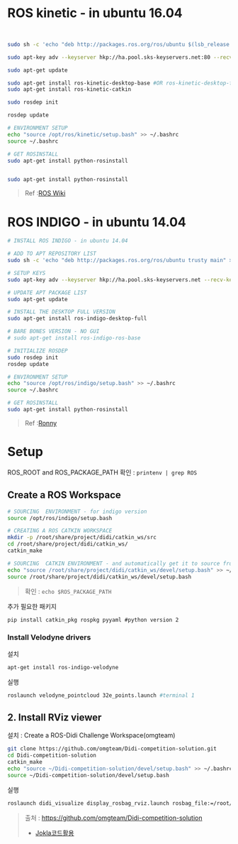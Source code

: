 # ROS kinetic - in ubuntu 16.04 

```bash


sudo sh -c 'echo "deb http://packages.ros.org/ros/ubuntu $(lsb_release -sc) main" > /etc/apt/sources.list.d/ros-latest.list'

sudo apt-key adv --keyserver hkp://ha.pool.sks-keyservers.net:80 --recv-key 421C365BD9FF1F717815A3895523BAEEB01FA116

sudo apt-get update

sudo apt-get install ros-kinetic-desktop-base #OR ros-kinetic-desktop-full
sudo apt-get install ros-kinetic-catkin

sudo rosdep init

rosdep update

# ENVIRONMENT SETUP
echo "source /opt/ros/kinetic/setup.bash" >> ~/.bashrc
source ~/.bashrc

# GET ROSINSTALL
sudo apt-get install python-rosinstall


sudo apt-get install python-rosinstall

```

> Ref :[ROS Wiki](http://wiki.ros.org/kinetic/Installation/Ubuntu)



# ROS INDIGO - in ubuntu 14.04


```bash 
# INSTALL ROS INDIGO - in ubuntu 14.04

# ADD TO APT REPOSITORY LIST
sudo sh -c 'echo "deb http://packages.ros.org/ros/ubuntu trusty main" > /etc/apt/sources.list.d/ros-latest.list'

# SETUP KEYS 
sudo apt-key adv --keyserver hkp://ha.pool.sks-keyservers.net --recv-key 421C365BD9FF1F717815A3895523BAEEB01FA116

# UPDATE APT PACKAGE LIST
sudo apt-get update

# INSTALL THE DESKTOP FULL VERSION
sudo apt-get install ros-indigo-desktop-full

# BARE BONES VERSION - NO GUI 
# sudo apt-get install ros-indigo-ros-base

# INITIALIZE ROSDEP
sudo rosdep init
rosdep update

# ENVIRONMENT SETUP
echo "source /opt/ros/indigo/setup.bash" >> ~/.bashrc
source ~/.bashrc

# GET ROSINSTALL
sudo apt-get install python-rosinstall

```

> Ref :[Ronny](http://ronny.rest/blog/post_2017_03_29_ros/)

# Setup

ROS_ROOT and ROS_PACKAGE_PATH 확인  : `printenv | grep ROS`

## Create a ROS Workspace

```bash 
# SOURCING  ENVIRONMENT - for indigo version
source /opt/ros/indigo/setup.bash

# CREATING A ROS CATKIN WORKSPACE
mkdir -p /root/share/project/didi/catkin_ws/src
cd /root/share/project/didi/catkin_ws/
catkin_make

# SOURCING  CATKIN ENVIRONMENT - and automatically get it to source from now on
echo "source /root/share/project/didi/catkin_ws/devel/setup.bash" >> ~/.bashrc
source /root/share/project/didi/catkin_ws/devel/setup.bash

```
> 확인 : `echo $ROS_PACKAGE_PATH` 

추가 필요한 패키지 
```
pip install catkin_pkg rospkg pyyaml #python version 2

```

### Install Velodyne drivers
설치 
```bash
apt-get install ros-indigo-velodyne
```

실행 
```bash
roslaunch velodyne_pointcloud 32e_points.launch #terminal 1
```

## 2. Install RViz viewer
설치 : Create a ROS-Didi Challenge Workspace(omgteam)

```bash
git clone https://github.com/omgteam/Didi-competition-solution.git
cd Didi-competition-solution
catkin_make
echo "source ~/Didi-competition-solution/devel/setup.bash" >> ~/.bashrc
source ~/Didi-competition-solution/devel/setup.bash
```
실행
```bash
roslaunch didi_visualize display_rosbag_rviz.launch rosbag_file:=/root/data/15.bag
```

> 출처 : https://github.com/omgteam/Didi-competition-solution
> - [Jokla코드활용](https://github.com/jokla/didi_challenge_ros)


